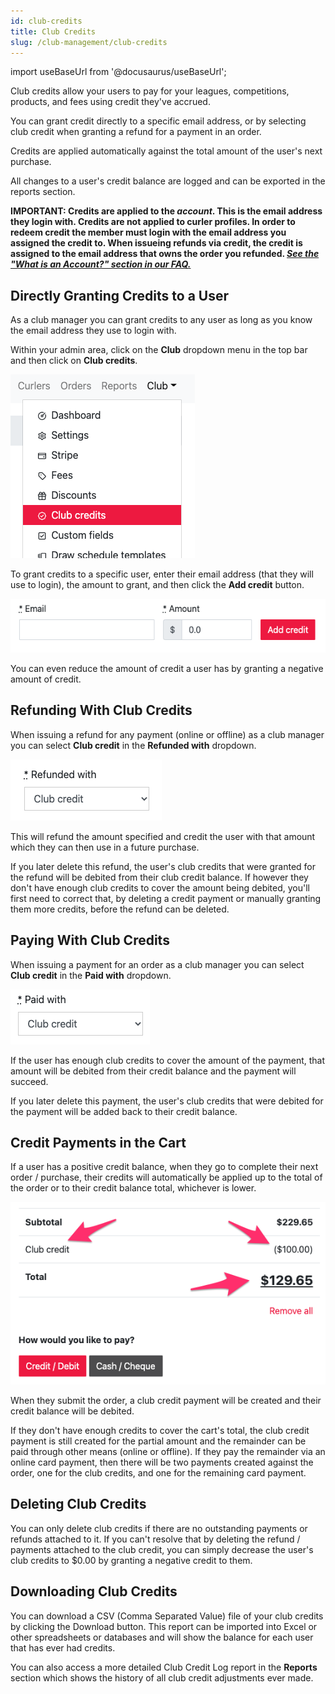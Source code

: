 ```yaml
---
id: club-credits
title: Club Credits
slug: /club-management/club-credits
---
```

import useBaseUrl from '@docusaurus/useBaseUrl';

Club credits allow your users to pay for your leagues, competitions, products, and fees using credit they've accrued.

You can grant credit directly to a specific email address, or by selecting club credit when granting a refund for a payment in an order.

Credits are applied automatically against the total amount of the user's next purchase.

All changes to a user's credit balance are logged and can be exported in the reports section.

__IMPORTANT: Credits are applied to the *account*. This is the email address they login with. Credits are not applied to curler profiles.
In order to redeem credit the member must login with the email address you assigned the credit to.
When issueing refunds via credit, the credit is assigned to the email address that owns the order you refunded.
*[See the "What is an Account?" section in our FAQ.](http://localhost:8000/docs/getting-started/faq#what-is-an-account)*__

## Directly Granting Credits to a User

As a club manager you can grant credits to any user as long as you know the email address they use to login with.

Within your admin area, click on the **Club** dropdown menu in the top bar and then click on **Club credits**.

![Navigation](/img/docs/club-management/club-credits/navigation.png)

To grant credits to a specific user, enter their email address (that they will use to login), the amount to grant, and then click the **Add credit** button.

![New](/img/docs/club-management/club-credits/new.png)

You can even reduce the amount of credit a user has by granting a negative amount of credit.


## Refunding With Club Credits

When issuing a refund for any payment (online or offline) as a club manager you can select **Club credit** in the **Refunded with** dropdown.


![New](/img/docs/club-management/club-credits/refund-with.png)

This will refund the amount specified and credit the user with that amount which they can then use in a future purchase.

If you later delete this refund, the user's club credits that were granted for the refund will be debited from their club credit balance.
If however they don't have enough club credits to cover the amount being debited, you'll first need to correct that, by deleting a credit payment or manually granting them more credits,
before the refund can be deleted.


## Paying With Club Credits

When issuing a payment for an order as a club manager you can select **Club credit** in the **Paid with** dropdown.


![New](/img/docs/club-management/club-credits/paid-with.png)

If the user has enough club credits to cover the amount of the payment, that amount will be debited from their credit balance and the payment will succeed.

If you later delete this payment, the user's club credits that were debited for the payment will be added back to their credit balance.

## Credit Payments in the Cart

If a user has a positive credit balance, when they go to complete their next order / purchase, their credits will automatically be applied up to the total of the order or to their credit balance total, whichever is lower.

![New](/img/docs/club-management/club-credits/cart-credit.png)

When they submit the order, a club credit payment will be created and their credit balance will be debited.

If they don't have enough credits to cover the cart's total, the club credit payment is still created for the partial amount and the remainder can be paid through other means (online or offline).
If they pay the remainder via an online card payment, then there will be two payments created against the order, one for the club credits, and one for the remaining card payment.

## Deleting Club Credits

You can only delete club credits if there are no outstanding payments or refunds attached to it.
If you can't resolve that by deleting the refund / payments attached to the club credit, you can simply decrease the user's club credits to $0.00 by granting a negative credit to them.


## Downloading Club Credits

You can download a CSV (Comma Separated Value) file of your club credits by clicking the Download button.
This report can be imported into Excel or other spreadsheets or databases and will show the balance for each user that has ever had credits.

You can also access a more detailed Club Credit Log report in the **Reports** section which shows the history of all club credit adjustments ever made.

